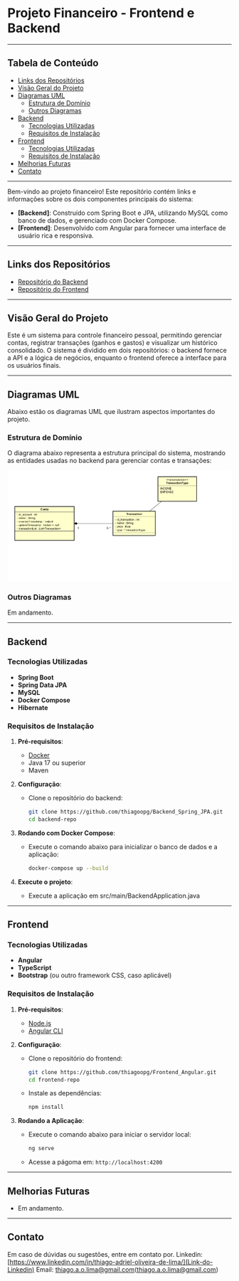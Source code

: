 # Projeto Financeiro - Frontend e Backend

---

## Tabela de Conteúdo
- [Links dos Repositórios](#links-dos-repositórios)
- [Visão Geral do Projeto](#visão-geral-do-projeto)
- [Diagramas UML](#diagramas-uml)
  - [Estrutura de Domínio](#estrutura-de-domínio)
  - [Outros Diagramas](#outros-diagramas)
- [Backend](#backend)
  - [Tecnologias Utilizadas](#tecnologias-utilizadas)
  - [Requisitos de Instalação](#requisitos-de-instalação)
- [Frontend](#frontend)
  - [Tecnologias Utilizadas](#tecnologias-utilizadas-1)
  - [Requisitos de Instalação](#requisitos-de-instalação-1)
- [Melhorias Futuras](#melhorias-futuras)
- [Contato](#contato)

---

Bem-vindo ao projeto financeiro! Este repositório contém links e informações sobre os dois componentes principais do sistema:

- **[Backend]**: Construído com Spring Boot e JPA, utilizando MySQL como banco de dados, e gerenciado com Docker Compose.
- **[Frontend]**: Desenvolvido com Angular para fornecer uma interface de usuário rica e responsiva.

---

## Links dos Repositórios

- [Repositório do Backend](https://github.com/thiagoopg/Backend_Spring_JPA)
- [Repositório do Frontend](https://github.com/thiagoopg/Frontend_Angular)

---

## Visão Geral do Projeto

Este é um sistema para controle financeiro pessoal, permitindo gerenciar contas, registrar transações (ganhos e gastos) e visualizar um histórico consolidado. O sistema é dividido em dois repositórios: o backend fornece a API e a lógica de negócios, enquanto o frontend oferece a interface para os usuários finais.

---

## Diagramas UML

Abaixo estão os diagramas UML que ilustram aspectos importantes do projeto.

### Estrutura de Domínio

O diagrama abaixo representa a estrutura principal do sistema, mostrando as entidades usadas no backend para gerenciar contas e transações:

![Diagrama UML](./diagramas/estruturaBanco.png)

### Outros Diagramas

Em andamento.

---

## Backend

### Tecnologias Utilizadas

- **Spring Boot**
- **Spring Data JPA**
- **MySQL**
- **Docker Compose**
- **Hibernate**

### Requisitos de Instalação

1. **Pré-requisitos**:
   - [Docker](https://www.docker.com/)
   - Java 17 ou superior
   - Maven
2. **Configuração**:
   - Clone o repositório do backend:  
     ```bash
     git clone https://github.com/thiagoopg/Backend_Spring_JPA.git
     cd backend-repo
     ```
3. **Rodando com Docker Compose**:
   - Execute o comando abaixo para inicializar o banco de dados e a aplicação:
     ```bash
     docker-compose up --build
     ```

4. **Execute o projeto**:
   - Execute a aplicação em src/main/BackendApplication.java

---

## Frontend

### Tecnologias Utilizadas

- **Angular**
- **TypeScript**
- **Bootstrap** (ou outro framework CSS, caso aplicável)

### Requisitos de Instalação

1. **Pré-requisitos**:
   - [Node.js](https://nodejs.org/)
   - [Angular CLI](https://angular.io/cli)

2. **Configuração**:
   - Clone o repositório do frontend:  
     ```bash
     git clone https://github.com/thiagoopg/Frontend_Angular.git
     cd frontend-repo
     ```
   - Instale as dependências:
     ```bash
     npm install
     ```

3. **Rodando a Aplicação**:
   - Execute o comando abaixo para iniciar o servidor local:
     ```bash
     ng serve
     ```
   - Acesse a págoma em: `http://localhost:4200`
---

## Melhorias Futuras

- Em andamento.
---

## Contato

Em caso de dúvidas ou sugestões, entre em contato por.
  Linkedin: [https://www.linkedin.com/in/thiago-adriel-oliveira-de-lima/](Link-do-Linkedin)
  Email: thiago.a.o.lima@gmail.com(thiago.a.o.lima@gmail.com)
